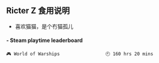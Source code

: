 ## Ricter Z 食用说明
- 喜欢猫猫，是个冇猫孤儿

<!-- steam-box start -->
#### - Steam playtime leaderboard
```text
🎮 World of Warships                 🕘 160 hrs 20 mins
```
<!-- Powered by https://github.com/YouEclipse/steam-box . -->
<!-- steam-box end -->
